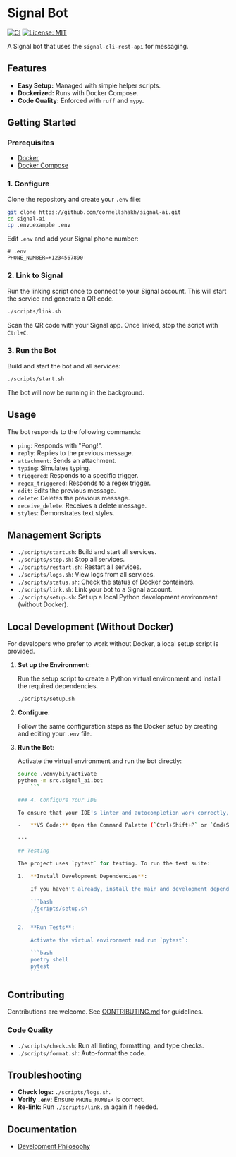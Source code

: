 # Signal Bot

[![CI](https://github.com/cornellshakh/signal-ai/actions/workflows/ci.yml/badge.svg)](https://github.com/cornellshakh/signal-ai/actions/workflows/ci.yml)
[![License: MIT](https://img.shields.io/badge/License-MIT-yellow.svg)](https://opensource.org/licenses/MIT)

A Signal bot that uses the `signal-cli-rest-api` for messaging.

## Features

- **Easy Setup:** Managed with simple helper scripts.
- **Dockerized:** Runs with Docker Compose.
- **Code Quality:** Enforced with `ruff` and `mypy`.

## Getting Started

### Prerequisites

- [Docker](https://docs.docker.com/get-docker/)
- [Docker Compose](https://docs.docker.com/compose/install/)

### 1. Configure

Clone the repository and create your `.env` file:

```bash
git clone https://github.com/cornellshakh/signal-ai.git
cd signal-ai
cp .env.example .env
```

Edit `.env` and add your Signal phone number:

```plaintext
# .env
PHONE_NUMBER=+1234567890
```

### 2. Link to Signal

Run the linking script once to connect to your Signal account. This will start the service and generate a QR code.

```bash
./scripts/link.sh
```

Scan the QR code with your Signal app. Once linked, stop the script with `Ctrl+C`.

### 3. Run the Bot

Build and start the bot and all services:

```bash
./scripts/start.sh
```

The bot will now be running in the background.

## Usage

The bot responds to the following commands:

- `ping`: Responds with "Pong!".
- `reply`: Replies to the previous message.
- `attachment`: Sends an attachment.
- `typing`: Simulates typing.
- `triggered`: Responds to a specific trigger.
- `regex_triggered`: Responds to a regex trigger.
- `edit`: Edits the previous message.
- `delete`: Deletes the previous message.
- `receive_delete`: Receives a delete message.
- `styles`: Demonstrates text styles.

## Management Scripts

- `./scripts/start.sh`: Build and start all services.
- `./scripts/stop.sh`: Stop all services.
- `./scripts/restart.sh`: Restart all services.
- `./scripts/logs.sh`: View logs from all services.
- `./scripts/status.sh`: Check the status of Docker containers.
- `./scripts/link.sh`: Link your bot to a Signal account.
- `./scripts/setup.sh`: Set up a local Python development environment (without Docker).

## Local Development (Without Docker)

For developers who prefer to work without Docker, a local setup script is provided.

1.  **Set up the Environment**:

    Run the setup script to create a Python virtual environment and install the required dependencies.

    ```bash
    ./scripts/setup.sh
    ```

2.  **Configure**:

    Follow the same configuration steps as the Docker setup by creating and editing your `.env` file.

3.  **Run the Bot**:

    Activate the virtual environment and run the bot directly:

    ````bash
    source .venv/bin/activate
    python -m src.signal_ai.bot
        ```

    ### 4. Configure Your IDE

    To ensure that your IDE's linter and autocompletion work correctly, you need to point it to the project's virtual environment.

    -   **VS Code:** Open the Command Palette (`Ctrl+Shift+P` or `Cmd+Shift+P`), search for `Python: Select Interpreter`, and choose the interpreter from the `.venv` directory (e.g., `.venv/bin/python`).

    ---

    ## Testing

    The project uses `pytest` for testing. To run the test suite:

    1.  **Install Development Dependencies**:

        If you haven't already, install the main and development dependencies using the setup script:

        ```bash
        ./scripts/setup.sh
        ```

    2.  **Run Tests**:

        Activate the virtual environment and run `pytest`:

        ```bash
        poetry shell
        pytest
        ```
    ````

## Contributing

Contributions are welcome. See [CONTRIBUTING.md](CONTRIBUTING.md) for guidelines.

### Code Quality

- `./scripts/check.sh`: Run all linting, formatting, and type checks.
- `./scripts/format.sh`: Auto-format the code.

## Troubleshooting

- **Check logs:** `./scripts/logs.sh`.
- **Verify `.env`:** Ensure `PHONE_NUMBER` is correct.
- **Re-link:** Run `./scripts/link.sh` again if needed.

## Documentation

- [Development Philosophy](docs/development_philosophy.md)
